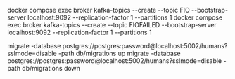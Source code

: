 docker compose exec broker kafka-topics --create --topic FIO --bootstrap-server localhost:9092 --replication-factor 1 --partitions 1
docker compose exec broker kafka-topics --create --topic FIOFAILED --bootstrap-server localhost:9092 --replication-factor 1 --partitions 1

migrate -database postgres://postgres:password@localhost:5002/humans?sslmode=disable -path db/migrations up
migrate -database postgres://postgres:password@localhost:5002/humans?sslmode=disable -path db/migrations down